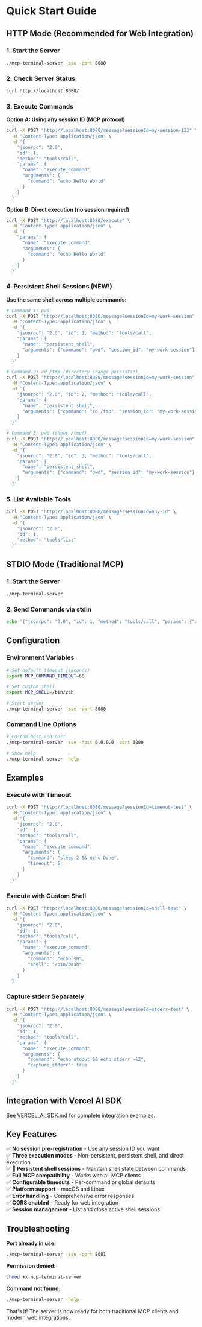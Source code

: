 # Quick Start Guide

## HTTP Mode (Recommended for Web Integration)

### 1. Start the Server
```bash
./mcp-terminal-server -sse -port 8080
```

### 2. Check Server Status
```bash
curl http://localhost:8080/
```

### 3. Execute Commands

**Option A: Using any session ID (MCP protocol)**
```bash
curl -X POST "http://localhost:8080/message?sessionId=my-session-123" \
  -H "Content-Type: application/json" \
  -d '{
    "jsonrpc": "2.0",
    "id": 1,
    "method": "tools/call",
    "params": {
      "name": "execute_command",
      "arguments": {
        "command": "echo Hello World"
      }
    }
  }'
```

**Option B: Direct execution (no session required)**
```bash
curl -X POST "http://localhost:8080/execute" \
  -H "Content-Type: application/json" \
  -d '{
    "params": {
      "name": "execute_command",
      "arguments": {
        "command": "echo Hello World"
      }
    }
  }'
```

### 4. Persistent Shell Sessions (NEW!)

**Use the same shell across multiple commands:**
```bash
# Command 1: pwd
curl -X POST "http://localhost:8080/message?sessionId=my-work-session" \
  -H "Content-Type: application/json" \
  -d '{
    "jsonrpc": "2.0", "id": 1, "method": "tools/call",
    "params": {
      "name": "persistent_shell",
      "arguments": {"command": "pwd", "session_id": "my-work-session"}
    }
  }'

# Command 2: cd /tmp (directory change persists!)
curl -X POST "http://localhost:8080/message?sessionId=my-work-session" \
  -H "Content-Type: application/json" \
  -d '{
    "jsonrpc": "2.0", "id": 2, "method": "tools/call",
    "params": {
      "name": "persistent_shell",
      "arguments": {"command": "cd /tmp", "session_id": "my-work-session"}
    }
  }'

# Command 3: pwd (shows /tmp!)
curl -X POST "http://localhost:8080/message?sessionId=my-work-session" \
  -H "Content-Type: application/json" \
  -d '{
    "jsonrpc": "2.0", "id": 3, "method": "tools/call",
    "params": {
      "name": "persistent_shell",
      "arguments": {"command": "pwd", "session_id": "my-work-session"}
    }
  }'
```

### 5. List Available Tools
```bash
curl -X POST "http://localhost:8080/message?sessionId=any-id" \
  -H "Content-Type: application/json" \
  -d '{
    "jsonrpc": "2.0",
    "id": 1,
    "method": "tools/list"
  }'
```

## STDIO Mode (Traditional MCP)

### 1. Start the Server
```bash
./mcp-terminal-server
```

### 2. Send Commands via stdin
```bash
echo '{"jsonrpc": "2.0", "id": 1, "method": "tools/call", "params": {"name": "execute_command", "arguments": {"command": "echo Hello World"}}}' | ./mcp-terminal-server
```

## Configuration

### Environment Variables
```bash
# Set default timeout (seconds)
export MCP_COMMAND_TIMEOUT=60

# Set custom shell
export MCP_SHELL=/bin/zsh

# Start server
./mcp-terminal-server -sse -port 8080
```

### Command Line Options
```bash
# Custom host and port
./mcp-terminal-server -sse -host 0.0.0.0 -port 3000

# Show help
./mcp-terminal-server -help
```

## Examples

### Execute with Timeout
```bash
curl -X POST "http://localhost:8080/message?sessionId=timeout-test" \
  -H "Content-Type: application/json" \
  -d '{
    "jsonrpc": "2.0",
    "id": 1,
    "method": "tools/call",
    "params": {
      "name": "execute_command",
      "arguments": {
        "command": "sleep 2 && echo Done",
        "timeout": 5
      }
    }
  }'
```

### Execute with Custom Shell
```bash
curl -X POST "http://localhost:8080/message?sessionId=shell-test" \
  -H "Content-Type: application/json" \
  -d '{
    "jsonrpc": "2.0",
    "id": 1,
    "method": "tools/call",
    "params": {
      "name": "execute_command",
      "arguments": {
        "command": "echo $0",
        "shell": "/bin/bash"
      }
    }
  }'
```

### Capture stderr Separately
```bash
curl -X POST "http://localhost:8080/message?sessionId=stderr-test" \
  -H "Content-Type: application/json" \
  -d '{
    "jsonrpc": "2.0",
    "id": 1,
    "method": "tools/call",
    "params": {
      "name": "execute_command",
      "arguments": {
        "command": "echo stdout && echo stderr >&2",
        "capture_stderr": true
      }
    }
  }'
```

## Integration with Vercel AI SDK

See [VERCEL_AI_SDK.md](VERCEL_AI_SDK.md) for complete integration examples.

## Key Features

✅ **No session pre-registration** - Use any session ID you want  
✅ **Three execution modes** - Non-persistent, persistent shell, and direct execution  
✅ **🎉 Persistent shell sessions** - Maintain shell state between commands  
✅ **Full MCP compatibility** - Works with all MCP clients  
✅ **Configurable timeouts** - Per-command or global defaults  
✅ **Platform support** - macOS and Linux  
✅ **Error handling** - Comprehensive error responses  
✅ **CORS enabled** - Ready for web integration  
✅ **Session management** - List and close active shell sessions  

## Troubleshooting

**Port already in use:**
```bash
./mcp-terminal-server -sse -port 8081
```

**Permission denied:**
```bash
chmod +x mcp-terminal-server
```

**Command not found:**
```bash
./mcp-terminal-server -help
```

That's it! The server is now ready for both traditional MCP clients and modern web integrations.